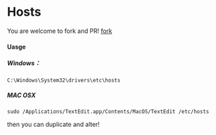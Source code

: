 Hosts
=====

You are welcome to fork and PR! [fork][1]

#### Uasge

##### Windows：

    C:\Windows\System32\drivers\etc\hosts

##### MAC OSX

    sudo /Applications/TextEdit.app/Contents/MacOS/TextEdit /etc/hosts

then you can duplicate and alter!

[1]: https://github.com/sgyzetrov/hosts_1/fork "fork hosts_1"
